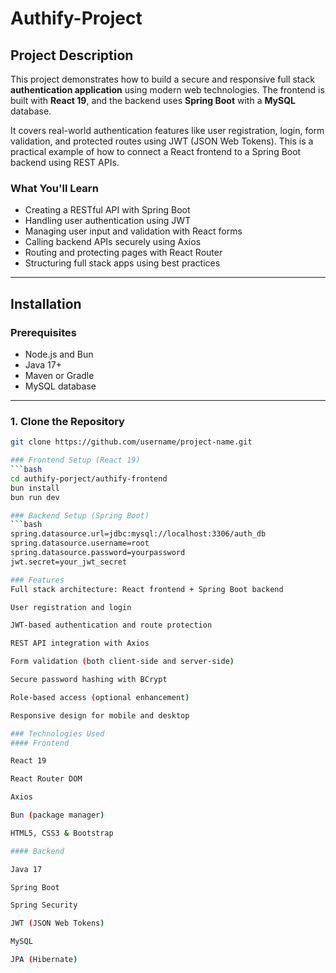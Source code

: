 # Authify-Project

## Project Description

This project demonstrates how to build a secure and responsive full stack **authentication application** using modern web technologies. The frontend is built with **React 19**, and the backend uses **Spring Boot** with a **MySQL** database.

It covers real-world authentication features like user registration, login, form validation, and protected routes using JWT (JSON Web Tokens). This is a practical example of how to connect a React frontend to a Spring Boot backend using REST APIs.

### What You'll Learn

- Creating a RESTful API with Spring Boot
- Handling user authentication using JWT
- Managing user input and validation with React forms
- Calling backend APIs securely using Axios
- Routing and protecting pages with React Router
- Structuring full stack apps using best practices

---

## Installation

### Prerequisites

- Node.js and Bun
- Java 17+
- Maven or Gradle
- MySQL database

---

### 1. Clone the Repository

```bash
git clone https://github.com/username/project-name.git

### Frontend Setup (React 19)
```bash
cd authify-porject/authify-frontend
bun install
bun run dev

### Backend Setup (Spring Boot)
```bash
spring.datasource.url=jdbc:mysql://localhost:3306/auth_db
spring.datasource.username=root
spring.datasource.password=yourpassword
jwt.secret=your_jwt_secret

### Features
Full stack architecture: React frontend + Spring Boot backend

User registration and login

JWT-based authentication and route protection

REST API integration with Axios

Form validation (both client-side and server-side)

Secure password hashing with BCrypt

Role-based access (optional enhancement)

Responsive design for mobile and desktop

### Technologies Used
#### Frontend

React 19

React Router DOM

Axios

Bun (package manager)

HTML5, CSS3 & Bootstrap

#### Backend

Java 17

Spring Boot

Spring Security

JWT (JSON Web Tokens)

MySQL

JPA (Hibernate)

